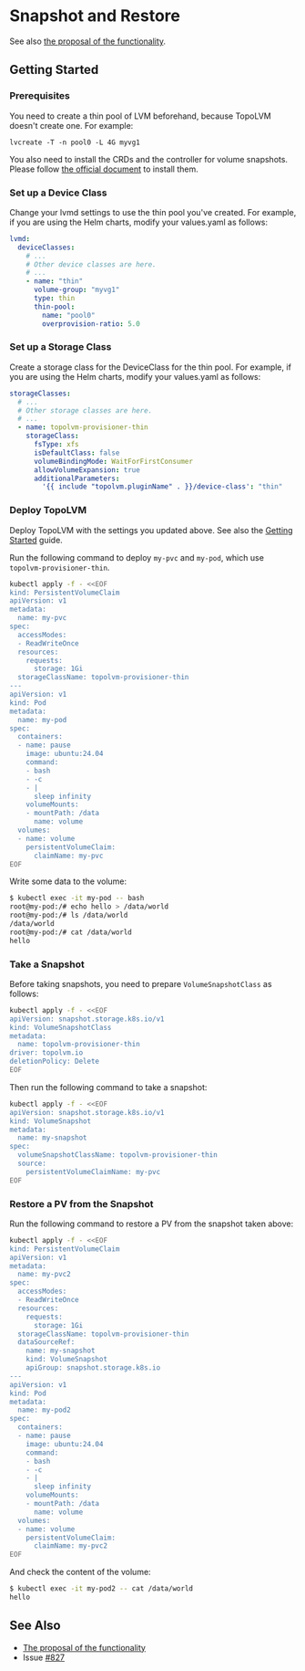 # Snapshot and Restore

See also [the proposal of the functionality](https://github.com/topolvm/topolvm/blob/main/docs/proposals/thin-snapshots-restore.md).

## Getting Started

### Prerequisites

You need to create a thin pool of LVM beforehand, because TopoLVM doesn't create one. For example:
```
lvcreate -T -n pool0 -L 4G myvg1
```

You also need to install the CRDs and the controller for volume snapshots. Please follow [the official document](https://github.com/kubernetes-csi/external-snapshotter#usage) to install them.

### Set up a Device Class

Change your lvmd settings to use the thin pool you've created. For example, if you are using the Helm charts, modify your values.yaml as follows:
```yaml
lvmd:
  deviceClasses:
    # ...
    # Other device classes are here.
    # ...
    - name: "thin"
      volume-group: "myvg1"
      type: thin
      thin-pool:
        name: "pool0"
        overprovision-ratio: 5.0
```

### Set up a Storage Class

Create a storage class for the DeviceClass for the thin pool. For example, if you are using the Helm charts, modify your values.yaml as follows:
```yaml
storageClasses:
  # ...
  # Other storage classes are here.
  # ...
  - name: topolvm-provisioner-thin
    storageClass:
      fsType: xfs
      isDefaultClass: false
      volumeBindingMode: WaitForFirstConsumer
      allowVolumeExpansion: true
      additionalParameters:
        '{{ include "topolvm.pluginName" . }}/device-class': "thin"
```

### Deploy TopoLVM

Deploy TopoLVM with the settings you updated above. See also the [Getting Started](https://github.com/topolvm/topolvm/blob/main/docs/getting-started.md) guide.

Run the following command to deploy `my-pvc` and `my-pod`, which use `topolvm-provisioner-thin`.

```sh
kubectl apply -f - <<EOF
kind: PersistentVolumeClaim
apiVersion: v1
metadata:
  name: my-pvc
spec:
  accessModes:
  - ReadWriteOnce
  resources:
    requests:
      storage: 1Gi
  storageClassName: topolvm-provisioner-thin
---
apiVersion: v1
kind: Pod
metadata:
  name: my-pod
spec:
  containers:
  - name: pause
    image: ubuntu:24.04
    command:
    - bash
    - -c
    - |
      sleep infinity
    volumeMounts:
    - mountPath: /data
      name: volume
  volumes:
  - name: volume
    persistentVolumeClaim:
      claimName: my-pvc
EOF
```

Write some data to the volume:
```sh
$ kubectl exec -it my-pod -- bash
root@my-pod:/# echo hello > /data/world
root@my-pod:/# ls /data/world
/data/world
root@my-pod:/# cat /data/world
hello
```

### Take a Snapshot

Before taking snapshots, you need to prepare `VolumeSnapshotClass` as follows:

```sh
kubectl apply -f - <<EOF
apiVersion: snapshot.storage.k8s.io/v1
kind: VolumeSnapshotClass
metadata:
  name: topolvm-provisioner-thin
driver: topolvm.io
deletionPolicy: Delete
EOF
```

Then run the following command to take a snapshot:

```sh
kubectl apply -f - <<EOF
apiVersion: snapshot.storage.k8s.io/v1
kind: VolumeSnapshot
metadata:
  name: my-snapshot
spec:
  volumeSnapshotClassName: topolvm-provisioner-thin
  source:
    persistentVolumeClaimName: my-pvc
EOF
```

### Restore a PV from the Snapshot

Run the following command to restore a PV from the snapshot taken above:

```sh
kubectl apply -f - <<EOF
kind: PersistentVolumeClaim
apiVersion: v1
metadata:
  name: my-pvc2
spec:
  accessModes:
  - ReadWriteOnce
  resources:
    requests:
      storage: 1Gi
  storageClassName: topolvm-provisioner-thin
  dataSourceRef:
    name: my-snapshot
    kind: VolumeSnapshot
    apiGroup: snapshot.storage.k8s.io
---
apiVersion: v1
kind: Pod
metadata:
  name: my-pod2
spec:
  containers:
  - name: pause
    image: ubuntu:24.04
    command:
    - bash
    - -c
    - |
      sleep infinity
    volumeMounts:
    - mountPath: /data
      name: volume
  volumes:
  - name: volume
    persistentVolumeClaim:
      claimName: my-pvc2
EOF
```

And check the content of the volume:
```sh
$ kubectl exec -it my-pod2 -- cat /data/world
hello
```

## See Also

- [The proposal of the functionality](https://github.com/topolvm/topolvm/blob/main/docs/proposals/thin-snapshots-restore.md)
- Issue [#827](https://github.com/topolvm/topolvm/issues/827)
